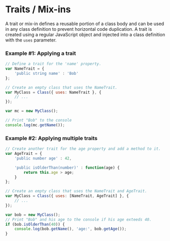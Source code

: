 # Traits / Mix-ins

A trait or mix-in defines a reusable portion of a class body and can be used in
any class definition to prevent horizontal code duplication. A trait is created
using a regular JavaScript object and injected into a class definition with the
`uses` parameter.


### Example #1: Applying a trait

```javascript
// Define a trait for the 'name' property.
var NameTrait = {
    'public string name' : 'Bob'
};

// Create an empty class that uses the NameTrait.
var MyClass = Class({ uses: NameTrait }, {
    // ...
});

var mc = new MyClass();

// Print "Bob" to the console
console.log(mc.getName());
```

### Example #2: Applying multiple traits
```javascript
// Create another trait for the age property and add a method to it.
var AgeTrait = {
    'public number age' : 42,

    'public isOlderThan(number)' : function(age) {
        return this.age > age;
    }
};

// Create an empty class that uses the NameTrait and AgeTrait.
var MyClass = Class({ uses: [NameTrait, AgeTrait] }, {
    // ...
});

var bob = new MyClass();
// Print "Bob" and his age to the console if his age exteeds 40.
if (bob.isOlderThan(40)) {
    console.log(bob.getName(), 'age:', bob.getAge());
}
```
